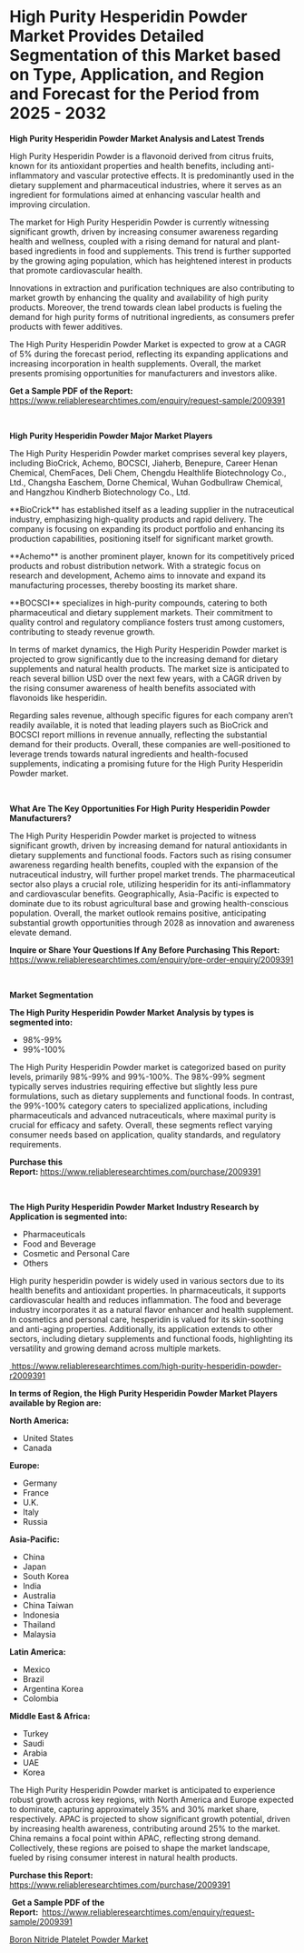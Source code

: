 <p><h1>High Purity Hesperidin Powder Market Provides Detailed Segmentation of this Market based on Type, Application, and Region and Forecast for the Period from 2025 - 2032</h1></p><p><strong>High Purity Hesperidin Powder Market Analysis and Latest Trends</strong></p>
<p><p>High Purity Hesperidin Powder is a flavonoid derived from citrus fruits, known for its antioxidant properties and health benefits, including anti-inflammatory and vascular protective effects. It is predominantly used in the dietary supplement and pharmaceutical industries, where it serves as an ingredient for formulations aimed at enhancing vascular health and improving circulation.</p><p>The market for High Purity Hesperidin Powder is currently witnessing significant growth, driven by increasing consumer awareness regarding health and wellness, coupled with a rising demand for natural and plant-based ingredients in food and supplements. This trend is further supported by the growing aging population, which has heightened interest in products that promote cardiovascular health. </p><p>Innovations in extraction and purification techniques are also contributing to market growth by enhancing the quality and availability of high purity products. Moreover, the trend towards clean label products is fueling the demand for high purity forms of nutritional ingredients, as consumers prefer products with fewer additives.</p><p>The High Purity Hesperidin Powder Market is expected to grow at a CAGR of 5% during the forecast period, reflecting its expanding applications and increasing incorporation in health supplements. Overall, the market presents promising opportunities for manufacturers and investors alike.</p></p>
<p><strong>Get a Sample PDF of the Report:&nbsp;</strong> <a href="https://www.reliableresearchtimes.com/enquiry/request-sample/2009391?utm_campaign=2189&utm_medium=2&utm_source=Github&utm_content=ia&utm_term=05022025&utm_id=high-purity-hesperidin-powder">https://www.reliableresearchtimes.com/enquiry/request-sample/2009391</a></p>
<p>&nbsp;</p>
<p><strong>High Purity Hesperidin Powder Major Market Players</strong></p>
<p><p>The High Purity Hesperidin Powder market comprises several key players, including BioCrick, Achemo, BOCSCI, Jiaherb, Benepure, Career Henan Chemical, ChemFaces, Deli Chem, Chengdu Healthlife Biotechnology Co., Ltd., Changsha Easchem, Dorne Chemical, Wuhan Godbullraw Chemical, and Hangzhou Kindherb Biotechnology Co., Ltd. </p><p>**BioCrick** has established itself as a leading supplier in the nutraceutical industry, emphasizing high-quality products and rapid delivery. The company is focusing on expanding its product portfolio and enhancing its production capabilities, positioning itself for significant market growth.</p><p>**Achemo** is another prominent player, known for its competitively priced products and robust distribution network. With a strategic focus on research and development, Achemo aims to innovate and expand its manufacturing processes, thereby boosting its market share.</p><p>**BOCSCI** specializes in high-purity compounds, catering to both pharmaceutical and dietary supplement markets. Their commitment to quality control and regulatory compliance fosters trust among customers, contributing to steady revenue growth.</p><p>In terms of market dynamics, the High Purity Hesperidin Powder market is projected to grow significantly due to the increasing demand for dietary supplements and natural health products. The market size is anticipated to reach several billion USD over the next few years, with a CAGR driven by the rising consumer awareness of health benefits associated with flavonoids like hesperidin.</p><p>Regarding sales revenue, although specific figures for each company aren’t readily available, it is noted that leading players such as BioCrick and BOCSCI report millions in revenue annually, reflecting the substantial demand for their products. Overall, these companies are well-positioned to leverage trends towards natural ingredients and health-focused supplements, indicating a promising future for the High Purity Hesperidin Powder market.</p></p>
<p>&nbsp;</p>
<p><strong>What Are The Key Opportunities For High Purity Hesperidin Powder Manufacturers?</strong></p>
<p><p>The High Purity Hesperidin Powder market is projected to witness significant growth, driven by increasing demand for natural antioxidants in dietary supplements and functional foods. Factors such as rising consumer awareness regarding health benefits, coupled with the expansion of the nutraceutical industry, will further propel market trends. The pharmaceutical sector also plays a crucial role, utilizing hesperidin for its anti-inflammatory and cardiovascular benefits. Geographically, Asia-Pacific is expected to dominate due to its robust agricultural base and growing health-conscious population. Overall, the market outlook remains positive, anticipating substantial growth opportunities through 2028 as innovation and awareness elevate demand.</p></p>
<p><strong>Inquire or Share Your Questions If Any Before Purchasing This Report:</strong> <a href="https://www.reliableresearchtimes.com/enquiry/pre-order-enquiry/2009391?utm_campaign=2189&utm_medium=2&utm_source=Github&utm_content=ia&utm_term=05022025&utm_id=high-purity-hesperidin-powder">https://www.reliableresearchtimes.com/enquiry/pre-order-enquiry/2009391</a></p>
<p>&nbsp;</p>
<p><strong>Market Segmentation</strong></p>
<p><strong>The High Purity Hesperidin Powder Market Analysis by types is segmented into:</strong></p>
<p><ul><li>98%-99%</li><li>99%-100%</li></ul></p>
<p><p>The High Purity Hesperidin Powder market is categorized based on purity levels, primarily 98%-99% and 99%-100%. The 98%-99% segment typically serves industries requiring effective but slightly less pure formulations, such as dietary supplements and functional foods. In contrast, the 99%-100% category caters to specialized applications, including pharmaceuticals and advanced nutraceuticals, where maximal purity is crucial for efficacy and safety. Overall, these segments reflect varying consumer needs based on application, quality standards, and regulatory requirements.</p></p>
<p><strong>Purchase this Report:&nbsp;</strong><a href="https://www.reliableresearchtimes.com/purchase/2009391?utm_campaign=2189&utm_medium=2&utm_source=Github&utm_content=ia&utm_term=05022025&utm_id=high-purity-hesperidin-powder">https://www.reliableresearchtimes.com/purchase/2009391</a></p>
<p>&nbsp;</p>
<p><strong>The High Purity Hesperidin Powder Market Industry Research by Application is segmented into:</strong></p>
<p><ul><li>Pharmaceuticals</li><li>Food and Beverage</li><li>Cosmetic and Personal Care</li><li>Others</li></ul></p>
<p><p>High purity hesperidin powder is widely used in various sectors due to its health benefits and antioxidant properties. In pharmaceuticals, it supports cardiovascular health and reduces inflammation. The food and beverage industry incorporates it as a natural flavor enhancer and health supplement. In cosmetics and personal care, hesperidin is valued for its skin-soothing and anti-aging properties. Additionally, its application extends to other sectors, including dietary supplements and functional foods, highlighting its versatility and growing demand across multiple markets.</p></p>
<p><a href="https://www.reliableresearchtimes.com/high-purity-hesperidin-powder-r2009391?utm_campaign=2189&utm_medium=2&utm_source=Github&utm_content=ia&utm_term=05022025&utm_id=high-purity-hesperidin-powder">&nbsp;https://www.reliableresearchtimes.com/high-purity-hesperidin-powder-r2009391</a></p>
<p><strong>In terms of Region, the High Purity Hesperidin Powder Market Players available by Region are:</strong></p>
<p>
    <p> <strong> North America: </strong>
        <ul>
            <li>United States</li>
            <li>Canada</li>
        </ul>
        </p> 
    <p> <strong> Europe: </strong>
        <ul>
            <li>Germany</li>
            <li>France</li>
            <li>U.K.</li>
            <li>Italy</li>
            <li>Russia</li>
        </ul>
        </p> 
    <p> <strong> Asia-Pacific: </strong>
        <ul>
            <li>China</li>
            <li>Japan</li>
            <li>South Korea</li>
            <li>India</li>
            <li>Australia</li>
            <li>China Taiwan</li>
            <li>Indonesia</li>
            <li>Thailand</li>
            <li>Malaysia</li>
        </ul>
        </p> 
    <p> <strong> Latin America: </strong>
        <ul>
            <li>Mexico</li>
            <li>Brazil</li>
            <li>Argentina Korea</li>
            <li>Colombia</li>
        </ul>
        </p> 
    <p> <strong> Middle East & Africa: </strong>
        <ul>
            <li>Turkey</li>
            <li>Saudi</li>
            <li>Arabia</li>
            <li>UAE</li>
            <li>Korea</li>
        </ul>
    </p>
    </p>
<p><p>The High Purity Hesperidin Powder market is anticipated to experience robust growth across key regions, with North America and Europe expected to dominate, capturing approximately 35% and 30% market share, respectively. APAC is projected to show significant growth potential, driven by increasing health awareness, contributing around 25% to the market. China remains a focal point within APAC, reflecting strong demand. Collectively, these regions are poised to shape the market landscape, fueled by rising consumer interest in natural health products.</p></p>
<p><strong>Purchase this Report: </strong><a href="https://www.reliableresearchtimes.com/purchase/2009391?utm_campaign=2189&utm_medium=2&utm_source=Github&utm_content=ia&utm_term=05022025&utm_id=high-purity-hesperidin-powder">https://www.reliableresearchtimes.com/purchase/2009391</a></p>
<p>&nbsp;<strong>Get a Sample PDF of the Report:&nbsp;&nbsp;</strong><a href="https://www.reliableresearchtimes.com/enquiry/request-sample/2009391?utm_campaign=2189&utm_medium=2&utm_source=Github&utm_content=ia&utm_term=05022025&utm_id=high-purity-hesperidin-powder">https://www.reliableresearchtimes.com/enquiry/request-sample/2009391</a></p>
<p><strong></strong></p>
<p><p><a href="https://github.com/NargisHussain75/Market-Research-Report-List-1/blob/main/boron-nitride-platelet-powder-market.md?utm_campaign=2189&utm_medium=2&utm_source=Github&utm_content=ia&utm_term=05022025&utm_id=high-purity-hesperidin-powder">Boron Nitride Platelet Powder Market</a></p></p>